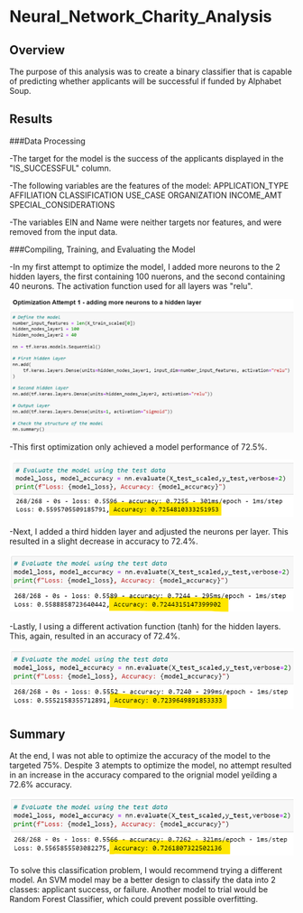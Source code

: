# Neural_Network_Charity_Analysis

## Overview
The purpose of this analysis was to create a binary classifier that is capable of predicting whether applicants will be successful if funded by Alphabet Soup.

## Results
###Data Processing

-The target for the model is the success of the applicants displayed in the "IS_SUCCESSFUL" column.

-The following variables are the features of the model:
    APPLICATION_TYPE
    AFFILIATION
    CLASSIFICATION
    USE_CASE
    ORGANIZATION
    INCOME_AMT
    SPECIAL_CONSIDERATIONS

-The variables EIN and Name were neither targets nor features, and were removed from the input data.

###Compiling, Training, and Evaluating the Model

-In my first attempt to optimize the model, I added more neurons to the 2 hidden layers, the first containing 100 nuerons, and the second containing 40 neurons. The activation function used for all layers was "relu".

![picture alt](https://github.com/ChristinaGalley/Neural_Network_Charity_Analysis/blob/main/Resources/adding_neurons.png)

-This first optimization only achieved a model performance of 72.5%.

![picture alt](https://github.com/ChristinaGalley/Neural_Network_Charity_Analysis/blob/main/Resources/attempt_1_accuracy.png)

-Next, I added a third hidden layer and adjusted the neurons per layer. This resulted in a slight decrease in accuracy to 72.4%.

![picture alt](https://github.com/ChristinaGalley/Neural_Network_Charity_Analysis/blob/main/Resources/attempt_2_accuracy.png)

-Lastly, I using a different activation function (tanh) for the hidden layers. This, again, resulted in an accuracy of 72.4%.

![picture alt](https://github.com/ChristinaGalley/Neural_Network_Charity_Analysis/blob/main/Resources/attempt_3_accuracy.png)

## Summary
At the end, I was not able to optimize the accuracy of the model to the targeted 75%. Despite 3 atempts to optimize the model, no attempt resulted in an increase in the accuracy compared to the orignial model yeilding a 72.6% accuracy.

![picture alt](https://github.com/ChristinaGalley/Neural_Network_Charity_Analysis/blob/main/Resources/original_model_accuracy.png)

To solve this classification problem, I would recommend trying a different model. An SVM model may be a better design to classify the data into 2 classes: applicant success, or failure. Another model to trial would be Random Forest Classifier, which could prevent possible overfitting.